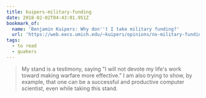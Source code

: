 ```yaml
---
title: kuipers-military-funding
date: 2018-02-02T04:43:01.951Z
bookmark_of:
  name: 'Benjamin Kuipers: Why don''t I take military funding?'
  url: 'https://web.eecs.umich.edu/~kuipers/opinions/no-military-funding.html'
tags:
  - to read
  - quakers
---
```

> My stand is a testimony, saying "I will not devote my life's work toward making warfare more effective." I am also trying to show, by example, that one can be a successful and productive computer scientist, even while taking this stand.
